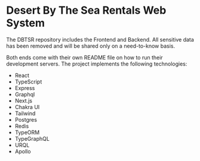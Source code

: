 # Desert By The Sea Rentals Web System

The DBTSR repository includes the Frontend and Backend.
All sensitive data has been removed and will be shared only on a need-to-know basis.

Both ends come with their own README file on how to run their development servers.
The project implements the following technologies:

- React
- TypeScript
- Express
- Graphql
- Next.js
- Chakra UI
- Tailwind
- Postgres
- Redis
- TypeORM
- TypeGraphQL
- URQL
- Apollo
